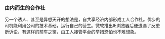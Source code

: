 ### 由内而生的合作社

另一个诱人、甚至是异想天开的想法是，自共享经济内部形成工人合作社。优步的司机能利用公司的技术基础，运行自己的营生。微软推出IE浏览器后便遭遇了反垄断诉讼，有这样的前车之鉴，由工人接管平台的举措恐怕也不难想象。




